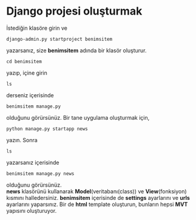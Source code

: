 # Django projesi oluşturmak
İstediğin klasöre girin ve

    django-admin.py startproject benimsitem
yazarsanız, size **benimsitem** adında bir klasör oluşturur.

    cd benimsitem
yazıp, içine girin

    ls 
derseniz içerisinde

    benimsitem manage.py
olduğunu görürsünüz.
Bir tane uygulama oluşturmak için,

    python manage.py startapp news
yazın. Sonra

    ls
yazarsanız içerisinde

    benimsitem manage.py news
olduğunu görürsünüz.  
**news** klasörünü kullanarak **Model**(veritabanı(class)) ve **View**(fonksiyon) kısmını halledersiniz. **benimsitem** içerisinde de **settings** ayarlarını ve **urls** ayarlarını yaparsınız. Bir de **html** template oluşturun, bunların hepsi **MVT** yapısını oluşturuyor. 
